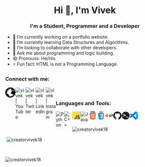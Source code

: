 <h1 align="center">Hi 👋, I'm Vivek</h1>
<h3 align="center">I'm a Student, Programmer and a Developer</h3>

- 🔭 I’m currently working on a portfolio website.
- 🌱 I’m currently learning Data Structures and Algorithms.
- 👯 I’m looking to collaborate with other developers.
- 💬 Ask me about programming and logic building.
- 😄 Pronouns: He/His.
- ⚡ Fun fact: HTML is not a Programming Language.

### Connect with me:

[<img align="left" alt="vivek site" width="32px" src="https://raw.githubusercontent.com/iconic/open-iconic/master/svg/globe.svg" />][website]
[<img align="left" alt="vivek | YouTube" width="32px" src="https://cdn.jsdelivr.net/npm/simple-icons@v3/icons/youtube.svg" />][youtube]
[<img align="left" alt="vivek | Twitter" width="32px" src="https://cdn.jsdelivr.net/npm/simple-icons@v3/icons/twitter.svg" />][twitter]
[<img align="left" alt="vivek | LinkedIn" width="32px" src="https://cdn.jsdelivr.net/npm/simple-icons@v3/icons/linkedin.svg" />][linkedin]
[<img align="left" alt="vivek | Instagram" width="32px" src="https://cdn.jsdelivr.net/npm/simple-icons@v3/icons/instagram.svg" />][instagram]
<br />

### Languages and Tools:


<img align="left" alt="Python" width="26px" src="https://img.icons8.com/color/48/000000/python--v1.png"/>
<img align="left" alt="C++" width="26px" src="https://img.icons8.com/external-flatart-icons-outline-flatarticons/64/000000/external-c-programming-and-coding-flatart-icons-outline-flatarticons-4.png"/>
<img align="left" alt="JavaScript" width="26px" src="https://raw.githubusercontent.com/github/explore/80688e429a7d4ef2fca1e82350fe8e3517d3494d/topics/javascript/javascript.png" />
<img align="left" alt="Java" width="26px" src="https://img.icons8.com/color/48/000000/java-coffee-cup-logo--v1.png"/>
<img align="left" alt="HTML5" width="26px" src="https://raw.githubusercontent.com/github/explore/80688e429a7d4ef2fca1e82350fe8e3517d3494d/topics/html/html.png" />
<img align="left" alt="CSS3" width="26px" src="https://raw.githubusercontent.com/github/explore/80688e429a7d4ef2fca1e82350fe8e3517d3494d/topics/css/css.png" />
<!-- <img align="left" alt="Numpy" width="26px" src="https://img.icons8.com/color/48/000000/numpy.png"/> -->
<!-- <img align="left" alt="Anaconda" width="26px" src="https://img.icons8.com/fluency/48/000000/anaconda--v2.png"/> -->
<!-- <img align="left" alt="Matlab" width="26px" src="https://img.icons8.com/fluency/48/000000/matlab.png"/> -->
<!--[<img align="left" alt="Sass" width="26px" src="https://raw.githubusercontent.com/github/explore/80688e429a7d4ef2fca1e82350fe8e3517d3494d/topics/sass/sass.png" />][cssplaylist]-->
<!--<img align="left" alt="React" width="26px" src="https://raw.githubusercontent.com/github/explore/80688e429a7d4ef2fca1e82350fe8e3517d3494d/topics/react/react.png" />
[<img align="left" alt="Gatsby" width="26px" src="https://raw.githubusercontent.com/github/explore/e94815998e4e0713912fed477a1f346ec04c3da2/topics/gatsby/gatsby.png" />][webdevplaylist]
[<img align="left" alt="GraphQL" width="26px" src="https://raw.githubusercontent.com/github/explore/80688e429a7d4ef2fca1e82350fe8e3517d3494d/topics/graphql/graphql.png" />][webdevplaylist]
<img align="left" alt="Node.js" width="26px" src="https://raw.githubusercontent.com/github/explore/80688e429a7d4ef2fca1e82350fe8e3517d3494d/topics/nodejs/nodejs.png"/> -->
<!--[<img align="left" alt="Deno" width="26px" src="https://raw.githubusercontent.com/github/explore/361e2821e2dea67711cde99c9c40ed357061cf27/topics/deno/deno.png" />][webdevplaylist]
[<img align="left" alt="SQL" width="26px" src="https://raw.githubusercontent.com/github/explore/80688e429a7d4ef2fca1e82350fe8e3517d3494d/topics/sql/sql.png" />][webdevplaylist]
[<img align="left" alt="MySQL" width="26px" src="https://raw.githubusercontent.com/github/explore/80688e429a7d4ef2fca1e82350fe8e3517d3494d/topics/mysql/mysql.png" />][webdevplaylist]
<img align="left" alt="MongoDB" width="26px" src="https://raw.githubusercontent.com/github/explore/80688e429a7d4ef2fca1e82350fe8e3517d3494d/topics/mongodb/mongodb.png" /> -->
<img align="left" alt="Git" width="26px" src="https://raw.githubusercontent.com/github/explore/80688e429a7d4ef2fca1e82350fe8e3517d3494d/topics/git/git.png" />
<img align="left" alt="GitHub" width="26px" src="https://raw.githubusercontent.com/github/explore/78df643247d429f6cc873026c0622819ad797942/topics/github/github.png" />
<img align="left" alt="Terminal" width="26px" src="https://raw.githubusercontent.com/github/explore/80688e429a7d4ef2fca1e82350fe8e3517d3494d/topics/terminal/terminal.png" />
<img align="left" alt="Visual Studio Code" width="26px" src="https://raw.githubusercontent.com/github/explore/80688e429a7d4ef2fca1e82350fe8e3517d3494d/topics/visual-studio-code/visual-studio-code.png" />

<br />
<br />

<p><img align="left" src="https://github-readme-stats.vercel.app/api/top-langs?username=creatorvivek18&show_icons=true&theme=highcontrast&locale=en&layout=compact" alt="creatorvivek18" /></p>

<br />
<p>&nbsp;<img align="center" src="https://github-readme-stats.vercel.app/api?username=creatorvivek18&show_icons=true&theme=highcontrast&locale=en" alt="creatorvivek18" /></p>

<br />
<p><img align="center" src="https://github-readme-streak-stats.herokuapp.com/?user=creatorvivek18&theme=highcontrast" alt="creatorvivek18" /></p>

[website]: https://creatorvivek.com/
[twitter]: https://twitter.com/creatorvivek18
[youtube]: https://www.youtube.com/channel/UCmlRXYClcLe5oo7AUJxS05Q/featured
[instagram]: https://www.instagram.com/_vivek.kr__/
[linkedin]: https://www.linkedin.com/in/creatorvivek/

